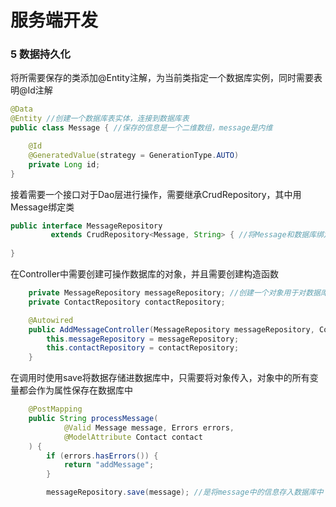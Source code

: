 # 服务端开发

### 5 数据持久化

将所需要保存的类添加@Entity注解，为当前类指定一个数据库实例，同时需要表明@Id注解

```java
@Data
@Entity //创建一个数据库表实体，连接到数据库表
public class Message { //保存的信息是一个二维数组，message是内维

	@Id
	@GeneratedValue(strategy = GenerationType.AUTO)
	private Long id;
}
```

接着需要一个接口对于Dao层进行操作，需要继承CrudRepository，其中用Message绑定类

```java
public interface MessageRepository
         extends CrudRepository<Message, String> { //将Message和数据库绑定，将Message的值作为属性存储到数据库中
  
}
```

在Controller中需要创建可操作数据库的对象，并且需要创建构造函数

```java
	private MessageRepository messageRepository; //创建一个对象用于对数据库进行操作，同时需要构造函数进行初始化
	private ContactRepository contactRepository;

	@Autowired
	public AddMessageController(MessageRepository messageRepository, ContactRepository contactRepository) {
		this.messageRepository = messageRepository;
		this.contactRepository = contactRepository;
	}
```

在调用时使用save将数据存储进数据库中，只需要将对象传入，对象中的所有变量都会作为属性保存在数据库中

```java
	@PostMapping
	public String processMessage(
			@Valid Message message, Errors errors,
			@ModelAttribute Contact contact
	) {
		if (errors.hasErrors()) {
			return "addMessage";
		}

		messageRepository.save(message); //是将message中的信息存入数据库中
```

